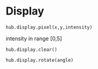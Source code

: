 # Display

```
hub.display.pixel(x,y,intensity)
```

intensity in range [0,5]


```
hub.display.clear()
```

```
hub.display.rotate(angle)
```


